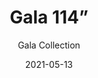 ---
subtitle: "Gala Collection"
image_secondary: "img/28af52d794be0b48d329b06cace8f9d1cc709cb1-2400x1200.png"
description: "Gala%20is%20a%20minimal%2C%20near-weightless%20take%20on%20the%20chandelier%2C%20rethought%20as%20a%20simple%20beam%20with%20power%20cords%20hidden%20inside%20the%20slim%20suspension%20cables.%20Its%20ivory-frosted%20glass%20fixtures%2C%20fixed%20in%20a%20variety%20of%20compositions%2C%20bring%20to%20mind%20hanging%20fruit.%20Voluptuous%20and%20handblown%2C%20each%20orb%20is%20subtly%20unique."
category: "Chandeliers"
designer: "Rbw"
tags: 
  - "Chandeliers"
title: "Gala 114”"
href: "https://rbw.com/products/gala-114/10g-pcxx-22-120_tm_din-cpyb"
image_primary: "img/GC-114_default.jpg"
manufacturer: "Rich Brilliant Willing"
slug: "/manufacturers/rbw/chandeliers/rbw-gala-114"
date: "2021-05-13"
---